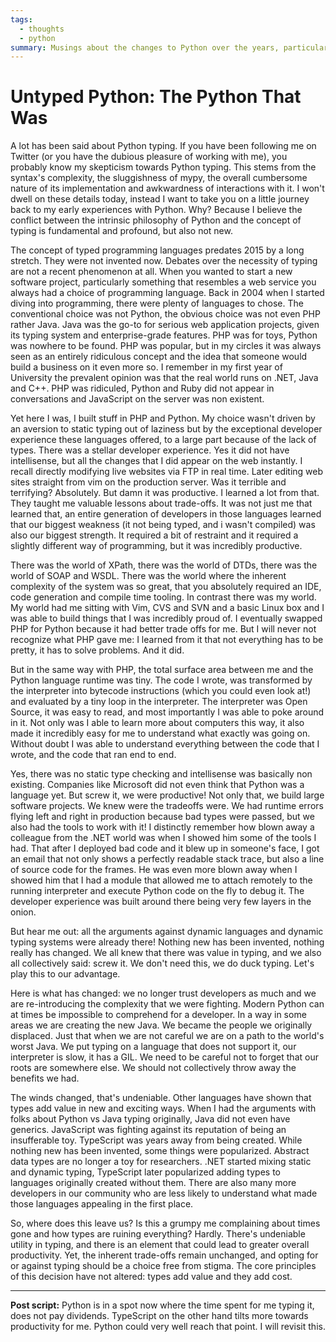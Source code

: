 ```yaml
---
tags:
  - thoughts
  - python
summary: Musings about the changes to Python over the years, particularly typing.
---
```


# Untyped Python: The Python That Was

A lot has been said about Python typing.  If you have been following me on
Twitter (or you have the dubious pleasure of working with me), you
probably know my skepticism towards Python typing.  This stems from the
syntax's complexity, the sluggishness of mypy, the overall cumbersome
nature of its implementation and awkwardness of interactions with it.  I
won't dwell on these details today, instead I want to take you on a little
journey back to my early experiences with Python.  Why?  Because I believe
the conflict between the intrinsic philosophy of Python and the concept of
typing is fundamental and profound, but also not new.

The concept of typed programming languages predates 2015 by a long
stretch.  They were not invented now.  Debates over the necessity of
typing are not a recent phenomenon at all.  When you wanted to start a new
software project, particularly something that resembles a web service you
always had a choice of programming language.  Back in 2004 when I started
diving into programming, there were plenty of languages to chose.  The
conventional choice was not Python, the obvious choice was not even PHP rather
Java.  Java was the go-to for serious web application projects, given its
typing system and enterprise-grade features.  PHP was for toys, Python
was nowhere to be found.  PHP was popular, but in my circles it was always
seen as an entirely ridiculous concept and the idea that someone would
build a business on it even more so.  I remember in my first year of
University the prevalent opinion was that the real world runs on .NET,
Java and C++.  PHP was ridiculed, Python and Ruby did not appear in
conversations and JavaScript on the server was non existent.

Yet here I was, I built stuff in PHP and Python.  My choice wasn't driven
by an aversion to static typing out of laziness but by the exceptional
developer experience these languages offered, to a large part because of
the lack of types.  There was a stellar developer experience.  Yes it did
not have intellisense, but all the changes that I did appear on the web
instantly.  I recall directly modifying live websites via FTP in real time.
Later editing web sites straight from vim on the production server.
Was it terrible and terrifying?  Absolutely.  But damn it was productive.
I learned a lot from that.  They taught me valuable lessons about trade-offs.
It was not just me that learned that, an entire generation of developers in
those languages learned that our biggest weakness (it not being typed, and
i wasn't compiled) was also our biggest strength.  It required a bit of
restraint and it required a slightly different way of programming, but it
was incredibly productive.

There was the world of XPath, there was the world of DTDs, there was the
world of SOAP and WSDL.  There was the world where the inherent complexity
of the system was so great, that you absolutely required an IDE, code
generation and compile time tooling.  In contrast there was my world.  My
world had me sitting with Vim, CVS and SVN and a basic Linux box and I was
able to build things that I was incredibly proud of.  I eventually swapped
PHP for Python because it had better trade offs for me.  But I will never
not recognize what PHP gave me: I learned from it that not everything has
to be pretty, it has to solve problems.  And it did.

But in the same way with PHP, the total surface area between me and the
Python language runtime was tiny.  The code I wrote, was transformed by
the interpreter into bytecode instructions (which you could even look at!)
and evaluated by a tiny loop in the interpreter.  The interpreter was Open
Source, it was easy to read, and most importantly I was able to poke
around in it.  Not only was I able to learn more about computers this way,
it also made it incredibly easy for me to understand what exactly was
going on.  Without doubt I was able to understand everything between the
code that I wrote, and the code that ran end to end.

Yes, there was no static type checking and intellisense was basically non
existing.  Companies like Microsoft did not even think that Python was a
language yet.  But screw it, we were productive!  Not only that, we build
large software projects.  We knew were the tradeoffs were.  We had runtime
errors flying left and right in production because bad types were passed,
but we also had the tools to work with it!  I distinctly remember how
blown away a colleague from the .NET world was when I showed him some of
the tools I had.  That after I deployed bad code and it blew up in
someone's face, I got an email that not only shows a perfectly readable
stack trace, but also a line of source code for the frames.  He was even
more blown away when I showed him that I had a module that allowed me to
attach remotely to the running interpreter and execute Python code on the
fly to debug it.  The developer experience was built around there being
very few layers in the onion.

But hear me out: all the arguments against dynamic languages and dynamic
typing systems were already there!  Nothing new has been invented, nothing
really has changed.  We all knew that there was value in typing, and we
also all collectively said: screw it.  We don't need this, we do duck
typing.  Let's play this to our advantage.

Here is what has changed: we no longer trust developers as much and we are
re-introducing the complexity that we were fighting.  Modern Python can at
times be impossible to comprehend for a developer.  In a way in some areas we
are creating the new Java.  We became the people we originally displaced.
Just that when we are not careful we are on a path to the world's worst
Java.  We put typing on a language that does not support it, our
interpreter is slow, it has a GIL.  We need to be careful not to forget
that our roots are somewhere else.  We should not collectively throw away
the benefits we had.

The winds changed, that's undeniable.  Other languages have shown that
types add value in new and exciting ways.  When I had the arguments with
folks about Python vs Java typing originally, Java did not even have
generics.  JavaScript was fighting against its reputation of being an
insufferable toy.  TypeScript was years away from being created.  While
nothing new has been invented, some things were popularized.  Abstract
data types are no longer a toy for researchers.  .NET started mixing
static and dynamic typing, TypeScript later popularized adding types to
languages originally created without them.  There are also many more
developers in our community who are less likely to understand what made
those languages appealing in the first place.

So, where does this leave us?  Is this a grumpy me complaining about times
gone and how types are ruining everything?  Hardly. There's undeniable
utility in typing, and there is an element that could lead to greater
overall productivity.  Yet, the inherent trade-offs remain unchanged, and
opting for or against typing should be a choice free from stigma.  The
core principles of this decision have not altered: types add value and
they add cost.

---

**Post script:** Python is in a spot now where the time spent for me
typing it, does not pay dividends.  TypeScript on the other hand tilts
more towards productivity for me.  Python could very well reach that
point.  I will revisit this.
